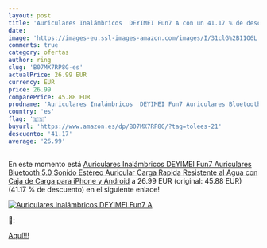 ```yaml
---
layout: post
title: 'Auriculares Inalámbricos  DEYIMEI Fun7 A con un 41.17 % de descuento'
date: 
image: 'https://images-eu.ssl-images-amazon.com/images/I/31clG%2B11O6L._SL200_.jpg'
comments: true
category: ofertas
author: ring
slug: 'B07MX7RP8G-es'
actualPrice: 26.99 EUR
currency: EUR
price: 26.99
comparePrice: 45.88 EUR
prodname: 'Auriculares Inalámbricos  DEYIMEI Fun7 Auriculares Bluetooth 5.0 Sonido Estéreo Auricular Carga Rapida Resistente al Agua con Caja de Carga para iPhone y Android'
country: 'es'
flag: '🇪🇸'
buyurl: 'https://www.amazon.es/dp/B07MX7RP8G/?tag=tolees-21'
descuento: '41.17'
average: '26.99'
---
```


En este momento está [Auriculares Inalámbricos  DEYIMEI Fun7 Auriculares Bluetooth 5.0 Sonido Estéreo Auricular Carga Rapida Resistente al Agua con Caja de Carga para iPhone y Android](https://www.amazon.es/dp/B07MX7RP8G/?tag=tolees-21) a 26.99 EUR (original: 45.88 EUR) (41.17 %  de descuento) en el siguiente enlace!

[![Auriculares Inalámbricos  DEYIMEI Fun7 A](https://images-eu.ssl-images-amazon.com/images/I/31clG%2B11O6L._SL200_.jpg)](https://www.amazon.es/dp/B07MX7RP8G/?tag=tolees-21)

🔎:


[Aquí!!!](https://www.amazon.es/dp/B07MX7RP8G/?tag=tolees-21)
